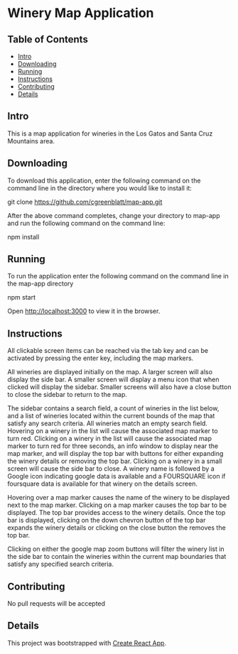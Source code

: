 # Winery Map Application

## Table of Contents

* [Intro](#intro)
* [Downloading](#downloading)
* [Running](#running)
* [Instructions](#instructions)
* [Contributing](#contributing)
* [Details](#details)

## Intro

This is a map application for wineries in the Los Gatos and Santa Cruz Mountains area.

## Downloading

To download this application, enter the following command on the command line in the directory
where you would like to install it:

git clone https://github.com/cgreenblatt/map-app.git

After the above command completes, change your directory to map-app and run the
following command on the command line:

npm install

## Running
To run the application enter the following command on the command line in the map-app
directory

npm start

Open [http://localhost:3000](http://localhost:3000) to view it in the browser.

## Instructions

All clickable screen items can be reached via the tab key and can be activated
by pressing the enter key, including the map markers.

All wineries are displayed initially on the map.  A larger screen will also
display the side bar.  A smaller screen will display a menu icon that when
clicked will display the sidebar.  Smaller screens will also have a close button
to close the sidebar to return to the map.

The sidebar contains a search field, a count of wineries in the list below,
and a list of wineries located within the current bounds of the map that satisfy
any search criteria.  All wineries match an empty search field.  Hovering on a
winery in the list will cause the associated map marker to turn red.  Clicking
on a winery in the list will cause the associated map marker to turn red for
three seconds, an info window to display near the map marker, and will display
the top bar with buttons for either expanding the winery details or removing
the top bar.  Clicking on a winery in a small screen will cause the side bar to
close.  A winery name is followed by a Google icon indicating google data
is available and a FOURSQUARE icon if foursquare data is available for that
winery on the details screen.

Hovering over a map marker causes the name of the winery to be displayed next to
the map marker.  Clicking on a map marker causes the top bar to be displayed.
The top bar provides access to the winery details.  Once the top bar is displayed,
clicking on the down chevron button of the top bar expands the winery details or
clicking on the close button the removes the top bar.  

Clicking on either the google map zoom buttons will filter the
winery list in the side bar to contain the wineries within the
current map boundaries that satisfy any specified search criteria.

## Contributing

No pull requests will be accepted

## Details

This project was bootstrapped with [Create React App](https://github.com/facebook/create-react-app).

